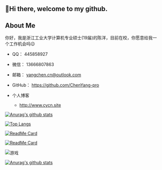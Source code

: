## 👋Hi there, welcome to my github.


## About Me


你好，我是浙江工业大学计算机专业硕士(19届)的陈洋，目前在校，你愿意给我一个工作机会吗😉

- QQ： 445858927

- 微信： 13666807863

- 邮箱： yangchen.cn@outlook.com

- GitHub： https://github.com/ChenYang-pro

- 个人博客  

  - http://www.cycn.site

[![Anurag's github stats](https://github-readme-stats.vercel.app/api?username=ChenYang-pro&show_icons=true&theme=shades-of-purple)](https://github.com/ChenYang-pro/github-readme-stats)

[![Top Langs](https://github-readme-stats.vercel.app/api/top-langs/?username=nate-lin&layout=compact)](https://github.com/nate-lin/github-readme-stats)

[![ReadMe Card](https://github-readme-stats.vercel.app/api/pin/?username=nate-lin&repo=yilia-plus&show_icons=true&theme=shades-of-purple)](https://github.com/nate-lin/yilia-plus)

[![ReadMe Card](https://github-readme-stats.vercel.app/api/pin/?username=nate-lin&repo=hexo-theme-3-hexo&show_icons=true&theme=shades-of-purple)](https://github.com/nate-lin/hexo-theme-3-hexo)

![游戏](https://blog-lin1.oss-cn-shenzhen.aliyuncs.com/img/游戏.gif)

[![Anurag's github stats](https://github-readme-stats.vercel.app/api?username=ChenYang-pro)](https://github.com/anuraghazra/github-readme-stats)
